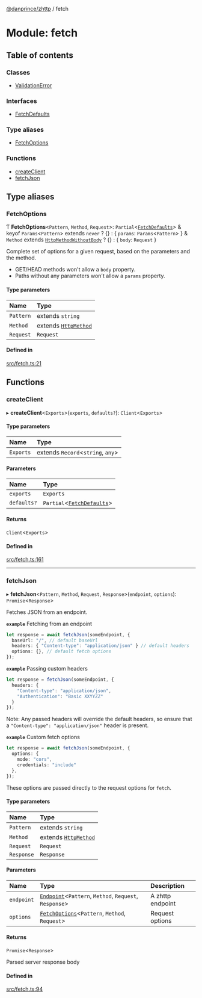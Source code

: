 [@danprince/zhttp](../README.md) / fetch

# Module: fetch

## Table of contents

### Classes

- [ValidationError](../classes/fetch.ValidationError.md)

### Interfaces

- [FetchDefaults](../interfaces/fetch.FetchDefaults.md)

### Type aliases

- [FetchOptions](fetch.md#fetchoptions)

### Functions

- [createClient](fetch.md#createclient)
- [fetchJson](fetch.md#fetchjson)

## Type aliases

### FetchOptions

Ƭ **FetchOptions**<`Pattern`, `Method`, `Request`\>: `Partial`<[`FetchDefaults`](../interfaces/fetch.FetchDefaults.md)\> & keyof `Params`<`Pattern`\> extends `never` ? {} : { `params`: `Params`<`Pattern`\>  } & `Method` extends [`HttpMethodWithoutBody`](index.md#httpmethodwithoutbody) ? {} : { `body`: `Request`  }

Complete set of options for a given request, based on the parameters and the
method.

- GET/HEAD methods won't allow a `body` property.
- Paths without any parameters won't allow a `params` property.

#### Type parameters

| Name | Type |
| :------ | :------ |
| `Pattern` | extends `string` |
| `Method` | extends [`HttpMethod`](index.md#httpmethod) |
| `Request` | `Request` |

#### Defined in

[src/fetch.ts:21](https://github.com/danprince/zhttp/blob/45ef93c/src/fetch.ts#L21)

## Functions

### createClient

▸ **createClient**<`Exports`\>(`exports`, `defaults?`): `Client`<`Exports`\>

#### Type parameters

| Name | Type |
| :------ | :------ |
| `Exports` | extends `Record`<`string`, `any`\> |

#### Parameters

| Name | Type |
| :------ | :------ |
| `exports` | `Exports` |
| `defaults?` | `Partial`<[`FetchDefaults`](../interfaces/fetch.FetchDefaults.md)\> |

#### Returns

`Client`<`Exports`\>

#### Defined in

[src/fetch.ts:161](https://github.com/danprince/zhttp/blob/45ef93c/src/fetch.ts#L161)

___

### fetchJson

▸ **fetchJson**<`Pattern`, `Method`, `Request`, `Response`\>(`endpoint`, `options`): `Promise`<`Response`\>

Fetches JSON from an endpoint.

**`example`** Fetching from an endpoint
```ts
let response = await fetchJson(someEndpoint, {
  baseUrl: "/", // default baseUrl
  headers: { "Content-type": "application/json" } // default headers
  options: {}, // default fetch options
});
```

**`example`** Passing custom headers
```ts
let response = fetchJson(someEndpoint, {
  headers: {
    "Content-type": "application/json",
    "Authentication": "Basic XXYYZZ"
  }
});
```
Note: Any passed headers will override the default headers, so ensure that
a `"Content-type": "application/json"` header is present.

**`example`** Custom fetch options
```ts
let response = await fetchJson(someEndpoint, {
  options: {
    mode: "cors",
    credentials: "include"
  },
});
```
These options are passed directly to the request options for `fetch`.

#### Type parameters

| Name | Type |
| :------ | :------ |
| `Pattern` | extends `string` |
| `Method` | extends [`HttpMethod`](index.md#httpmethod) |
| `Request` | `Request` |
| `Response` | `Response` |

#### Parameters

| Name | Type | Description |
| :------ | :------ | :------ |
| `endpoint` | [`Endpoint`](index.md#endpoint)<`Pattern`, `Method`, `Request`, `Response`\> | A zhttp endpoint |
| `options` | [`FetchOptions`](fetch.md#fetchoptions)<`Pattern`, `Method`, `Request`\> | Request options |

#### Returns

`Promise`<`Response`\>

Parsed server response body

#### Defined in

[src/fetch.ts:94](https://github.com/danprince/zhttp/blob/45ef93c/src/fetch.ts#L94)
